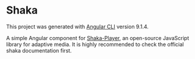 # Shaka

This project was generated with [Angular CLI](https://github.com/angular/angular-cli) version 9.1.4.

A simple Angular component for [Shaka-Player](https://github.com/google/shaka-player), an open-source JavaScript library for adaptive media. It is highly recommended to check the official shaka documentation first.
